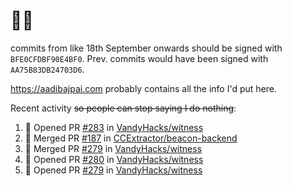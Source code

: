 # 👋🏻
<!--
**aadibajpai/aadibajpai** is a ✨ _special_ ✨ repository because its `README.md` (this file) appears on your GitHub profile.
-->
commits from like 18th September onwards should be signed with `BFE0CFDBF90E4BF0`. Prev. commits would have been signed with `AA75B83DB24703D6`.

https://aadibajpai.com probably contains all the info I'd put here.

Recent activity ~~so people can stop saying I do nothing~~:
<!--START_SECTION:activity-->
1. 💪 Opened PR [#283](https://github.com/VandyHacks/witness/pull/283) in [VandyHacks/witness](https://github.com/VandyHacks/witness)
2. 🎉 Merged PR [#187](https://github.com/CCExtractor/beacon-backend/pull/187) in [CCExtractor/beacon-backend](https://github.com/CCExtractor/beacon-backend)
3. 🎉 Merged PR [#279](https://github.com/VandyHacks/witness/pull/279) in [VandyHacks/witness](https://github.com/VandyHacks/witness)
4. 💪 Opened PR [#280](https://github.com/VandyHacks/witness/pull/280) in [VandyHacks/witness](https://github.com/VandyHacks/witness)
5. 💪 Opened PR [#279](https://github.com/VandyHacks/witness/pull/279) in [VandyHacks/witness](https://github.com/VandyHacks/witness)
<!--END_SECTION:activity-->
